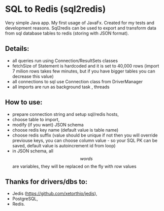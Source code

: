 SQL to Redis (sql2redis)
=============

Very simple Java app. My first usage of JavaFx. Created for my tests and development reasons. Sql2redis can be used to export and transform data from sql database tables to redis (storing with JSON format).

Details:
-----------
* all queries run using Connection/ResultSets classes
* fetchSize of Statement is hardcoded and it is set to 40,000 rows (import 7 milion rows takes few minutes, but if you have bigger tables you can decrease this value)
* all connections to sql use Connection class from DriverManager
* all imports are run as background task , threads


How to use:
-----------
* prepare connection string and setup sql/redis hosts,
* choose table to import,
* modify (if you want) JSON schema
* choose redis key name (default value is table name)
* choose redis suffix (value should be unique if not then you will override previouse keys, you can choose column value - so your SQL PK can be saved, default value is autoincrement id from loop)
* in JSON schema, all $$words$$ are variables, they will be replaced on the fly with row values


Thanks for drivers/dbs to:
-----------
* Jedis (https://github.com/xetorthio/jedis),
* PostgreSQL,
* Redis.